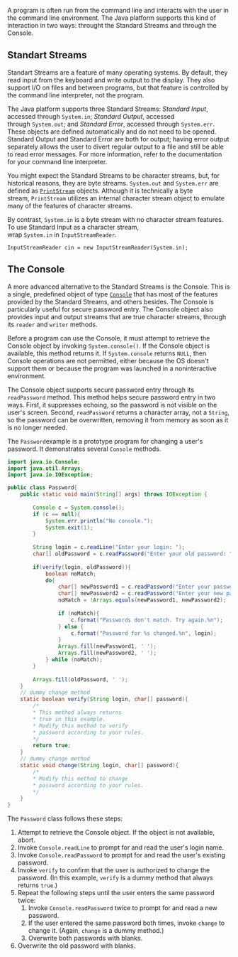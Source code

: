 A program is often run from the command line and interacts with the user in the command line environment. The Java platform supports this kind of interaction in two ways: throught the Standard Streams and through the Console.

## Standart Streams

Standart Streams are a feature of many operating systems. By default, they read input from the keyboard and write output to the display. They also support I/O on files and between programs, but that feature is controlled by the command line interpreter, not the program.

The Java platform supports three Standard Streams: _Standard Input_, accessed through `System.in`; _Standard Output_, accessed through `System.out`; and _Standard Error_, accessed through `System.err`. These objects are defined automatically and do not need to be opened. Standard Output and Standard Error are both for output; having error output separately allows the user to divert regular output to a file and still be able to read error messages. For more information, refer to the documentation for your command line interpreter.

You might expect the Standard Streams to be character streams, but, for historical reasons, they are byte streams. `System.out` and `System.err` are defined as [`PrintStream`](https://docs.oracle.com/javase/8/docs/api/java/io/PrintStream.html) objects. Although it is technically a byte stream, `PrintStream` utilizes an internal character stream object to emulate many of the features of character streams.

By contrast, `System.in` is a byte stream with no character stream features. To use Standard Input as a character stream, wrap `System.in` in `InputStreamReader`.

	InputStreamReader cin = new InputStreamReader(System.in);

## The Console

A more advanced alternative to the Standard Streams is the Console. This is a single, predefined object of type [`Console`](https://docs.oracle.com/javase/8/docs/api/java/io/Console.html) that has most of the features provided by the Standard Streams, and others besides. The Console is particularly useful for secure password entry. The Console object also provides input and output streams that are true character streams, through its `reader` and `writer` methods.

Before a program can use the Console, it must attempt to retrieve the Console object by invoking `System.console()`. If the Console object is available, this method returns it. If `System.console` returns `NULL`, then Console operations are not permitted, either because the OS doesn't support them or because the program was launched in a noninteractive environment.

The Console object supports secure password entry through its `readPassword` method. This method helps secure password entry in two ways. First, it suppresses echoing, so the password is not visible on the user's screen. Second, `readPassword` returns a character array, not a `String`, so the password can be overwritten, removing it from memory as soon as it is no longer needed.

The `Password`example is a prototype program for changing a user's password. It demonstrates several `Console` methods.
```java
import java.io.Console;
import java.util.Arrays;
import java.io.IOException;

public class Password{
	public static void main(String[] args) throws IOException {
		
		Console c = System.console();
		if (c == null){
			System.err.println("No console.");
			System.exit(1);
		}
		
		String login = c.readLine("Enter your login: ");
		char[] oldPassword = c.readPassword("Enter your old password: ");
		
		if(verify(login, oldPassword)){
			boolean noMatch;
			do{
				char[] newPassword1 = c.readPassword("Enter your password: ");
				char[] newPassword2 = c.readPassword("Enter your new password one more time: ");
				noMatch = !Arrays.equals(newPassword1, newPassword2);
				
				if (noMatch){
					c.format("Passwords don't match. Try again.%n");
				} else {
					c.format("Password for %s changed.%n", login);
				}
				Arrays.fill(newPassword1, ' ');
				Arrays.fill(newPassword2, ' ');
			} while (noMatch);
		}
		
		Arrays.fill(oldPassword, ' ');
	}
	// dummy change method
	static boolean verify(String login, char[] password){
		/*
		* This method always returns
		* true in this example.
		* Modify this method to verify
		* password according to your rules.
		*/
		return true;
	}
	// dummy change method
	static void change(String login, char[] password){
		/*
		* Modify this method to change
		* password according to your rules.
		*/
	}
}
```
The `Password` class follows these steps:

1. Attempt to retrieve the Console object. If the object is not available, abort.
2. Invoke `Console.readLine` to prompt for and read the user's login name.
3. Invoke `Console.readPassword` to prompt for and read the user's existing password.
4. Invoke `verify` to confirm that the user is authorized to change the password. (In this example, `verify` is a dummy method that always returns `true`.)
5. Repeat the following steps until the user enters the same password twice:
    1. Invoke `Console.readPassword` twice to prompt for and read a new password.
    2. If the user entered the same password both times, invoke `change` to change it. (Again, `change` is a dummy method.)
    3. Overwrite both passwords with blanks.
6. Overwrite the old password with blanks.